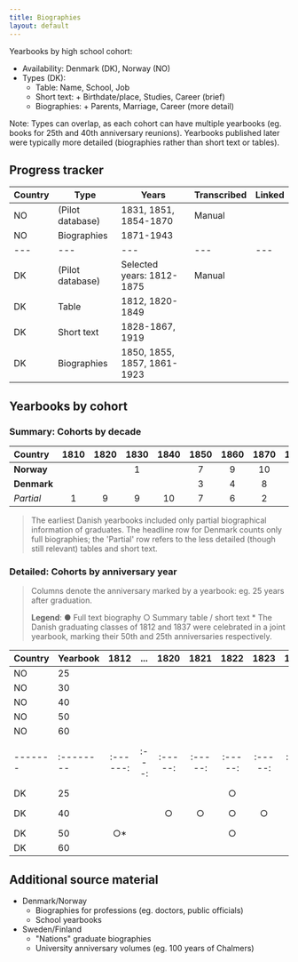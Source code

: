 ```yaml
---
title: Biographies
layout: default
---
```


Yearbooks by high school cohort:
- Availability: Denmark (DK), Norway (NO)
- Types (DK): 
  - Table: Name, School, Job
  - Short text: + Birthdate/place, Studies, Career (brief)
  - Biographies: + Parents, Marriage, Career (more detail)

Note: Types can overlap, as each cohort can have multiple yearbooks (eg. books for 25th and 40th anniversary reunions). Yearbooks published later were typically more detailed (biographies rather than short text or tables).

## Progress tracker

| Country | Type             | Years                       | Transcribed | Linked |
| ------- | ---------------- | --------------------------- | ----------- | ------ |
| NO      | (Pilot database) | 1831, 1851, 1854-1870       | Manual      |        |
| NO      | Biographies      | 1871-1943                   |             |        |
| ---     | ---              | ---                         | ---         | ---    |
| DK      | (Pilot database) | Selected years: 1812-1875   | Manual      |        |
| DK      | Table            | 1812, 1820-1849             |             |        |
| DK      | Short text       | 1828-1867, 1919             |             |        |
| DK      | Biographies      | 1850, 1855, 1857, 1861-1923 |             |        |

## Yearbooks by cohort

### Summary: Cohorts by decade

| Country        | 1810  | 1820  | 1830  | 1840  | 1850  | 1860  | 1870  | 1880  | 1890  | 1900  | 1910  | 1920  | 1930  | 1940  | 
|:------------- | :---: | :---: | :---: | :---: | :---: | :---: | :---: | :---: | :---: | :---: | :---: | :---: | :---: | :---: |
| **Norway**   |     |     | 1   |     | 7   | 9   | 10  | 10  | 10  | 10  | 10  | 10  | 10  | 4   |
| **Denmark**  |     |     |     |     | 3   | 4   | 8   | 10  | 10  | 10  | 7   | 3   |     |     |
| _Partial_    | 1   | 9   | 9   | 10  | 7   | 6   | 2   |     |     |     | 1   |     |     |     |

> The earliest Danish yearbooks included only partial biographical information of graduates. The headline row for Denmark counts only full biographies; the 'Partial' row refers to the less detailed (though still relevant) tables and short text.

### Detailed: Cohorts by anniversary year

> Columns denote the anniversary marked by a yearbook: eg. 25 years after graduation.
>
> **Legend**: ● Full text biography ○ Summary table / short text
> \* The Danish graduating classes of 1812 and 1837 were celebrated in a joint yearbook, marking their 50th and 25th anniversaries respectively.


| Country  | Yearbook  | 1812    | ...  | 1820   | 1821   | 1822   | 1823   | 1824   | 1825   | 1826  | 1827   | 1828   | 1829   | 1830   | 1831   | 1832   | 1833   | 1834   | 1835  | 1836   | 1837    | 1838   | 1839   | 1840   | 1841   | 1842   | 1843   | 1844   | 1845   | 1846   | 1847   | 1848   | 1849   | 1850   | 1851        | 1852   | 1853   | 1854   | 1855   | 1856   | 1857   | 1858   | 1859   | 1860   | 1861   | 1862   | 1863   | 1864   | 1865   | 1866   | 1867   | 1868   | 1869   | 1870   | 1871   | 1872   | 1873   | 1874   | 1875   | 1876   | 1877   | 1878   | 1879   | 1880   | 1881   | 1882   | 1883   | 1884   | 1885   | 1886   | 1887   | 1888   | 1889   | 1890   | 1891   | 1892   | 1893   | 1894   | 1895   | 1896   | 1897   | 1898   | 1899   | 1900   | 1901   | 1902   | 1903   | 1904   | 1905   | 1906   | 1907   | 1908   | 1909   | 1910   | 1911   | 1912   | 1913   | 1914   | 1915   | 1916   | 1917   | 1918   | 1919   | 1920   | 1921   | 1922   | 1923   | 1924   | 1925   | 1926   | 1927   | 1928   | 1929   | 1930   | 1931   | 1932   | 1933   | 1934   | 1935   | 1936   | 1937   | 1938   | 1939   | 1940   | 1941   | 1942   | 1943   | 
| ------- |:-------- |:------:|:---:|:-----:|:-----:|:-----:|:-----:|:-----:|:-----:|:----:|:-----:|:-----:|:-----:|:-----:|:-----:|:-----:|:-----:|:-----:|:----:|:-----:|:------:|:-----:|:-----:|:-----:|:-----:|:-----:|:-----:|:-----:|:-----:|:-----:|:-----:|:-----:|:-----:|:-----:|:----------:|:-----:|:-----:|:-----:|:-----:|:-----:|:-----:|:-----:|:-----:|:-----:|:-----:|:-----:|:-----:|:-----:|:-----:|:-----:|:-----:|:-----:|:-----:|:-----:|:-----:|:-----:|:-----:|:-----:|:-----:|:-----:|:-----:|:-----:|:-----:|:-----:|:-----:|:-----:|:-----:|:-----:|:-----:|:-----:|:-----:|:-----:|:-----:|:-----:|:-----:|:-----:|:-----:|:-----:|:-----:|:-----:|:-----:|:-----:|:-----:|:-----:|:-----:|:-----:|:-----:|:-----:|:-----:|:-----:|:-----:|:-----:|:-----:|:-----:|:-----:|:-----:|:-----:|:-----:|:-----:|:-----:|:-----:|:-----:|:-----:|:-----:|:-----:|:-----:|:-----:|:-----:|:-----:|:-----:|:-----:|:-----:|:-----:|:-----:|:-----:|:-----:|:-----:|:-----:|:-----:|:-----:|:-----:|:-----:|:-----:|:-----:|:-----:|:-----:|:-----:|
| NO     | 25      |       |    |      |      |      |      |      |      |     |      |      |      |      |      |      |      |      |     |      |       |      |      |      |      |      |      |      |      |      |      |      |      |      |           |      |      |      |      |      |      |      |      |      |      |      |      |      |      |      |      | ●    |      |      |      | ●    | ●    |      |      | ●    | ●    |      | ●    | ●    | ●    | ●    | ●    | ●    | ●    | ●    | ●    | ●    | ●    | ●    | ●    | ●    | ●    | ●    | ●    | ●    | ●    | ●    | ●    | ●    | ●    | ●    | ●    | ●    | ●    | ●    | ●    | ●    | ●    | ●    | ●    | ●    | ●    | ●    | ●    | ●    |      |      |      | ●    | ●    | ●    | ●    | ●    | ●    | ●    | ●    | ●    | ●    | ●    | ●    | ●    | ●    | ●    | ●    | ●    | ●    | ●    | ●    | ●    | ●    | ●    | ●    |
| NO     | 30      |       |    |      |      |      |      |      |      |     |      |      |      |      |      |      |      |      |     |      |       |      |      |      |      |      |      |      |      |      |      |      |      |      |           |      |      |      |      |      |      |      |      |      |      |      |      |      |      |      |      |      |      |      |      |      |      |      |      |      |      |      |      |      |      |      |      |      |      | ●    |      |      |      |      |      |      |      |      |      |      |      |      |      |      |      |      |      |      |      |      |      |      |      |      |      |      |      |      |      |      | ●    | ●    | ●    |      |      |      |      |      |      |      |      |      |      |      |      |      |      |      |      |      |      |      |      |      |      |      |      |
| NO     | 40      |       |    |      |      |      |      |      |      |     |      |      |      |      |      |      |      |      |     |      |       |      |      |      |      |      |      |      |      |      |      |      |      |      |           |      |      |      |      |      |      |      | ●    |      |      |      |      |      |      |      |      |      |      |      |      |      |      |      |      |      |      |      |      |      |      |      |      |      |      | ●    |      |      |      |      |      |      |      |      |      |      |      |      |      |      |      |      |      |      |      |      |      |      |      |      |      |      |      |      |      |      |      |      |      |      |      |      |      |      |      |      |      |      |      |      |      |      |      |      |      |      |      |      |      |      |      |      |      |
| NO     | 50      |       |    |      |      |      |      |      |      |     |      |      |      |      | ●    |      |      |      |     |      |       |      |      |      |      |      |      |      |      |      |      |      |      |      | ●         |      |      | ●    | ●    | ●    | ●    | ●    | ●    | ●    | ●    | ●    |      | ●    | ●    | ●    | ●    | ●    | ●    | ●    | ●    | ●    | ●    | ●    | ●    | ●    | ●    | ●    | ●    | ●    | ●    | ●    | ●    | ●    | ●    | ●    | ●    | ●    | ●    | ●    | ●    | ●    | ●    | ●    | ●    | ●    | ●    | ●    | ●    | ●    | ●    | ●    | ●    | ●    | ●    | ●    | ●    | ●    | ●    | ●    | ●    | ●    | ●    | ●    | ●    | ●    |      |      |      | ●    | ●    |      |      |      |      |      |      |      |      |      |      |      |      |      |      |      | ●    |      |      |      |      |      |      |
| NO     | 60      |       |    |      |      |      |      |      |      |     |      |      |      |      |      |      |      |      |     |      |       |      |      |      |      |      |      |      |      |      |      |      |      |      |           |      |      |      |      |      |      |      |      |      |      |      |      |      |      |      |      |      |      |      |      |      |      |      |      |      |      |      |      |      |      |      |      |      | ●    |      |      |      |      |      |      |      |      |      |      |      |      |      |      |      |      |      |      |      |      |      |      |      |      |      |      |      |      |      |      |      |      |      |      |      |      |      |      |      |      |      |      |      |      |      |      |      |      |      |      |      |      |      |      |      |      |      |      |
| ------- |:-------- |:------:|:---:|:-----:|:-----:|:-----:|:-----:|:-----:|:-----:|:----:|:-----:|:-----:|:-----:|:-----:|:-----:|:-----:|:-----:|:-----:|:----:|:-----:|:------:|:-----:|:-----:|:-----:|:-----:|:-----:|:-----:|:-----:|:-----:|:-----:|:-----:|:-----:|:-----:|:-----:|:----------:|:-----:|:-----:|:-----:|:-----:|:-----:|:-----:|:-----:|:-----:|:-----:|:-----:|:-----:|:-----:|:-----:|:-----:|:-----:|:-----:|:-----:|:-----:|:-----:|:-----:|:-----:|:-----:|:-----:|:-----:|:-----:|:-----:|:-----:|:-----:|:-----:|:-----:|:-----:|:-----:|:-----:|:-----:|:-----:|:-----:|:-----:|:-----:|:-----:|:-----:|:-----:|:-----:|:-----:|:-----:|:-----:|:-----:|:-----:|:-----:|:-----:|:-----:|:-----:|:-----:|:-----:|:-----:|:-----:|:-----:|:-----:|:-----:|:-----:|:-----:|:-----:|:-----:|:-----:|:-----:|:-----:|:-----:|:-----:|:-----:|:-----:|:-----:|:-----:|:-----:|:-----:|:-----:|:-----:|:-----:|:-----:|:-----:|:-----:|:-----:|:-----:|:-----:|:-----:|:-----:|:-----:|:-----:|:-----:|:-----:|:-----:|:-----:|:-----:|:-----:|
| DK     | 25      |       |    |      |      | ○    |      |      | ○    |     | ○    | ○    | ○    |      | ○    | ○    | ○    | ○    |     | ○    | ○*    | ○    |      | ○    | ○    | ○    |      | ○    |      | ○    | ○    | ○    | ○    | ●    | ○         | ○    | ○    |      | ○    | ○    | ○    | ○    | ○    | ○    | ○    | ○    |      |      | ○    |      | ○    | ○    | ●    | ●    |      |      | ●    | ●    | ●    | ●    |      | ●    | ●    |      | ●    | ●    | ●    | ●    | ●    | ●    | ●    | ●    | ●    | ●    | ●    | ●    | ●    | ●    | ●    | ●    | ●    |      | ●    | ●    | ●    | ●    | ●    | ●    | ●    | ●    | ●    | ●    | ●    | ●    | ●    | ●    | ●    | ●    |      | ●    |      | ○    | ○    | ●    | ●    |      | ●    |      |      |      |      |      |      |      |      |      |      |      |      |      |      |      |      |      |      |      |      |
| DK     | 40      |       |    | ○    | ○    | ○    | ○    |      |      |     |      | ○    |      | ○    |      |      |      | ○    |     |      | ○     | ○    |      | ○    | ○    |      |      |      |      | ○    |      | ○    |      | ○    | ○ (36)    |      |      |      | ○    |      |      | ○    | ○    | ○    |      |      |      | ○    | ○    | ●    |      |      |      |      | ●    | ○    |      |      |      |      |      |      |      |      |      |      | ○    | ○    |      | ○    |      |      |      |      |      |      |      |      |      |      |      | ○    |      |      |      |      |      |      |      |      | ○    | ○    |      |      |      |      |      |      |      |      |      |      |      |      |      |      |      |      |      |      |      |      |      |      |      |      |      |      |      |      |      |      |      |      |      |      |      |
| DK     | 50      | ○*    |    |      |      | ○    |      | ○    | ○    |     |      | ○    | ○    | ○    |      |      |      | ○    |     | ○    | ○     | ○    | ○    | ○    | ○    | ○    | ○    |      | ○    | ○    | ○    | ○    | ○    |      |           | ○    | ○    | ○    | ●    | ○    | ●    |      | ○    |      | ●    | ●    | ●    | ○    | ○    | ●    |      |      |      |      |      |      |      |      |      |      | ○    |      |      | ○    | ○    |      | ○    | ○    |      | ○    | ○    |      |      |      |      |      |      |      |      |      |      |      |      |      |      |      |      |      |      |      |      | ○    |      |      |      |      |      |      |      |      |      |      |      |      |      |      |      |      |      |      |      |      |      |      |      |      |      |      |      |      |      |      |      |      |      |      |      |
| DK     | 60      |       |    |      |      |      |      |      |      |     |      |      |      |      |      |      | ○    |      |     |      |       |      |      | ○    |      |      |      |      |      |      |      |      |      |      |           |      |      |      |      |      |      |      |      |      |      |      |      |      |      |      |      |      |      |      |      |      |      |      |      |      |      |      |      |      |      |      |      | ○    |      |      |      |      |      |      |      |      |      |      |      |      |      |      |      |      |      |      |      |      |      |      |      |      |      |      |      |      |      |      |      |      |      |      |      |      |      |      |      |      |      |      |      |      |      |      |      |      |      |      |      |      |      |      |      |      |      |      |      |



## Additional source material
- Denmark/Norway
  - Biographies for professions (eg. doctors, public officials)
  - School yearbooks
- Sweden/Finland
  - "Nations" graduate biographies
  - University anniversary volumes (eg. 100 years of Chalmers)
